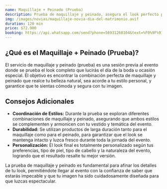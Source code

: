 ```yaml
---
name: Maquillaje + Peinado (Prueba)
description: Prueba de maquillaje y peinado, asegura el look perfecto para tu boda con una sesión previa que garantiza estilo, durabilidad y personalización.
img: /images/novias/maquillaje-novia-dia-del-matrimonio.avif
duration: 120 min
price: $72.900
booking: https://api.whatsapp.com/send?phone=56931268104&text=%F0%9F%91%8B%F0%9F%8F%BB%20%C2%A1Hola!%20Quisiera%20agendar%20el%20pack%20para%20el%20maquillaje%20y%20peinado%20de%20prueba%20para%20matrimonios.
---
```


## ¿Qué es el Maquillaje + Peinado (Prueba)?

El servicio de maquillaje y peinado (prueba) es una sesión previa al evento donde se prueba el look completo que lucirás el día de la boda u ocasión especial. El objetivo es encontrar la combinación perfecta de maquillaje y peinado que realce tu belleza natural, sea acorde a tu estilo personal, y garantice que te sientas cómoda y segura con tu imagen.

## Consejos Adicionales

- **Coordinación de Estilos:** Durante la prueba se exploran diferentes combinaciones de maquillaje y peinado, asegurando que ambos estilos se complementen y armonicen con tu vestido y temática del evento.
- **Durabilidad:** Se utilizan productos de larga duración tanto para el maquillaje como para el peinado, para garantizar que el look se mantenga intacto y luzca fresco durante toda la jornada del evento.
- **Personalización:** El look final es totalmente personalizado según tus preferencias, tipo de piel, tipo de cabello y la naturaleza del evento, logrando que el resultado resalte tu mejor versión.

La prueba de maquillaje y peinado es fundamental para afinar los detalles de tu look, permitiéndote llegar al evento con la confianza de saber que estarás impecable y que tu imagen ha sido cuidadosamente diseñada para que luzcas espectacular.

